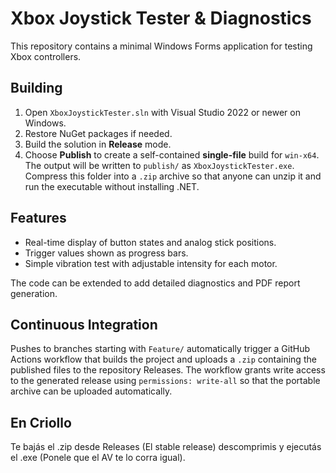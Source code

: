 # Xbox Joystick Tester & Diagnostics

This repository contains a minimal Windows Forms application for testing Xbox controllers.

## Building

1. Open `XboxJoystickTester.sln` with Visual Studio 2022 or newer on Windows.
2. Restore NuGet packages if needed.
3. Build the solution in **Release** mode.
4. Choose **Publish** to create a self-contained **single-file** build for
   `win-x64`. The output will be written to `publish/` as
   `XboxJoystickTester.exe`. Compress this folder into a `.zip` archive so that
   anyone can unzip it and run the executable without installing .NET.

## Features

- Real-time display of button states and analog stick positions.
- Trigger values shown as progress bars.
- Simple vibration test with adjustable intensity for each motor.

The code can be extended to add detailed diagnostics and PDF report generation.

## Continuous Integration

Pushes to branches starting with `Feature/` automatically trigger a GitHub Actions workflow that builds the project and uploads a `.zip` containing the published files to the repository Releases.
The workflow grants write access to the generated release using `permissions: write-all` so that the portable archive can be uploaded automatically.

## En Criollo
Te bajás el .zip desde Releases (El stable release) descomprimis y ejecutás el .exe (Ponele que el AV te lo corra igual). 
